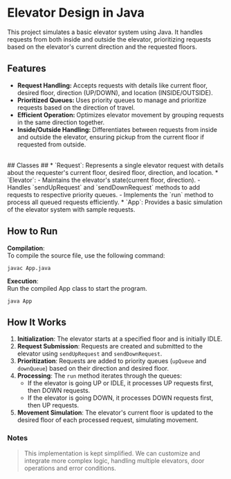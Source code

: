 # Elevator Design in Java #
This project simulates a basic elevator system using Java. It handles requests from both inside and outside the elevator, prioritizing requests based on the elevator's current direction and the requested floors.

## Features ##
- <b>Request Handling: </b> Accepts requests with details like current floor, desired floor, direction (UP/DOWN), and location (INSIDE/OUTSIDE).
- <b>Prioritized Queues: </b>Uses priority queues to manage and prioritize requests based on the direction of travel.
- <b>Efficient Operation: </b>Optimizes elevator movement by grouping requests in the same direction together.
- <b>Inside/Outside Handling: </b>Differentiates between requests from inside and outside the elevator, ensuring pickup from the current floor if requested from outside.
<br>
## Classes ##
* `Request`: Represents a single elevator request with details about the requester's current floor, desired floor, direction, and location.
* `Elevator`: 
    - Maintains the elevator's state(current floor, direction). 
    - Handles `sendUpRequest` and `sendDownRequest` methods to add requests to respective priority queues. 
    - Implements the `run` method to process all queued requests efficiently.
* `App`: Provides a basic simulation of the elevator system with sample requests.

## How to Run
**Compilation**: <br> To compile the source file, use the following command: 
```
javac App.java
```
**Execution**:<br>Run the compiled App class to start the program.

```
java App
```

## How It Works ##
1. **Initialization**: The elevator starts at a specified floor and is initially IDLE.
2. **Request Submission**: Requests are created and submitted to the elevator using `sendUpRequest` and `sendDownRequest`.
3. **Prioritization**: Requests are added to priority queues (`upQueue` and `downQueue`) based on their direction and desired floor.
4. **Processing**: The `run` method iterates through the queues:
    - If the elevator is going UP or IDLE, it processes UP requests first, then DOWN requests.
    - If the elevator is going DOWN, it processes DOWN requests first, then UP requests.
5. **Movement Simulation**: The elevator's current floor is updated to the desired floor of each processed request, simulating movement.

### Notes
> This implementation is kept simplified. We can customize and integrate more complex logic, handling multiple elevators, door operations and error conditions.

